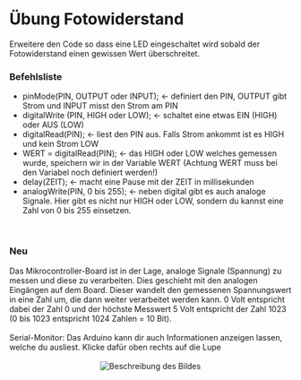 # Übung Fotowiderstand

Erweitere den Code so dass eine LED eingeschaltet wird sobald der Fotowiderstand einen gewissen Wert überschreitet.
</br>

<h3>Befehlsliste</h3>

<ul>
<li>pinMode(PIN, OUTPUT oder INPUT); <- definiert den PIN, OUTPUT gibt Strom und INPUT misst den Strom am PIN</li>
<li>digitalWrite (PIN, HIGH oder LOW); <- schaltet eine etwas EIN (HIGH) oder AUS (LOW)</li>
<li>digitalRead(PIN); <- liest den PIN aus. Falls Strom ankommt ist es HIGH und kein Strom LOW</li>
<li>WERT = digitalRead(PIN); <- das HIGH oder LOW welches gemessen wurde, speichern wir in der Variable WERT (Achtung WERT muss bei den Variabel noch definiert werden!)</li>
<li>delay(ZEIT); <- macht eine Pause mit der ZEIT in millisekunden</li>
<li>analogWrite(PIN, 0 bis 255); <- neben digital gibt es auch analoge Signale. Hier gibt es nicht nur HIGH oder LOW, sondern du kannst eine Zahl von 0 bis 255 einsetzen.</li>
</ul> 
</br>

<h3>Neu</h3>
Das Mikrocontroller-Board ist in der Lage, analoge Signale (Spannung) zu messen und diese zu verarbeiten. 
Dies geschieht mit den analogen Eingängen auf dem Board. Dieser wandelt den gemessenen Spannungswert in eine Zahl um, die dann weiter verarbeitet werden kann. 
0 Volt entspricht dabei der Zahl 0 und der höchste Messwert 5 Volt entspricht der Zahl 1023 (0 bis 1023 entspricht 1024 Zahlen = 10 Bit).
</br> 
</br>
Serial-Monitor: Das Arduino kann dir auch Informationen anzeigen lassen, welche du ausliest. Klicke dafür oben rechts auf die Lupe

</br>
</br>

<div style="text-align:center;">
  <img src="https://github.com/tueftelPark/Einfuehrung/assets/113671718/06d83c23-94ef-4797-9c70-5abc30243f53" alt="Beschreibung des Bildes">
</div>
